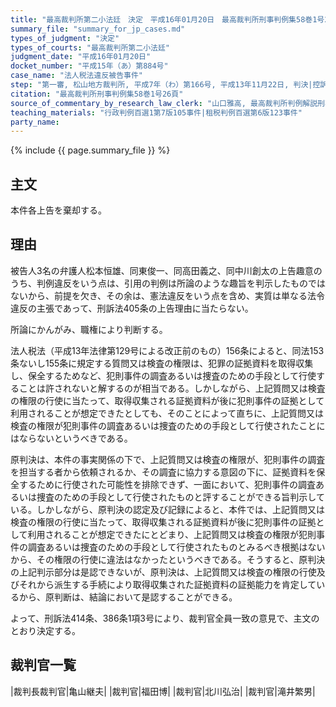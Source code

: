 ```yaml
---
title: "最高裁判所第二小法廷　決定　平成16年01月20日　最高裁判所刑事判例集58巻1号26頁"
summary_file: "summary_for_jp_cases.md"
types_of_judgment: "決定"
types_of_courts: "最高裁判所第二小法廷"
judgment_date: "平成16年01月20日"
docket_number: "平成15年（あ）第884号"
case_name: "法人税法違反被告事件"
step: "第一審, 松山地方裁判所, 平成7年（わ）第166号, 平成13年11月22日, 判決|控訴審, 高松高等裁判所, 平成14年（う）第36号, 平成15年3月13日, 判決"
citation: "最高裁判所刑事判例集58巻1号26頁"
source_of_commentary_by_research_law_clerk: "山口雅高, 最高裁判所判例解説刑事篇平成16年度35頁"
teaching_materials: "行政判例百選1第7版105事件|租税判例百選第6版123事件"
party_name:
---
```




{% include {{ page.summary_file }}  %}








## 主文



本件各上告を棄却する。





## 理由



被告人3名の弁護人松本恒雄、同東俊一、同高田義之、同中川創太の上告趣意のうち、判例違反をいう点は、引用の判例は所論のような趣旨を判示したものではないから、前提を欠き、その余は、憲法違反をいう点を含め、実質は単なる法令違反の主張であって、刑訴法405条の上告理由に当たらない。

所論にかんがみ、職権により判断する。

法人税法（平成13年法律第129号による改正前のもの）156条によると、同法153条ないし155条に規定する質問又は検査の権限は、犯罪の証拠資料を取得収集し、保全するためなど、犯則事件の調査あるいは捜査のための手段として行使することは許されないと解するのが相当である。しかしながら、上記質問又は検査の権限の行使に当たって、取得収集される証拠資料が後に犯則事件の証拠として利用されることが想定できたとしても、そのことによって直ちに、上記質問又は検査の権限が犯則事件の調査あるいは捜査のための手段として行使されたことにはならないというべきである。

原判決は、本件の事実関係の下で、上記質問又は検査の権限が、犯則事件の調査を担当する者から依頼されるか、その調査に協力する意図の下に、証拠資料を保全するために行使された可能性を排除できず、一面において、犯則事件の調査あるいは捜査のための手段として行使されたものと評することができる旨判示している。しかしながら、原判決の認定及び記録によると、本件では、上記質問又は検査の権限の行使に当たって、取得収集される証拠資料が後に犯則事件の証拠として利用されることが想定できたにとどまり、上記質問又は検査の権限が犯則事件の調査あるいは捜査のための手段として行使されたものとみるべき根拠はないから、その権限の行使に違法はなかったというべきである。そうすると、原判決の上記判示部分は是認できないが、原判決は、上記質問又は検査の権限の行使及びそれから派生する手続により取得収集された証拠資料の証拠能力を肯定しているから、原判断は、結論において是認することができる。

よって、刑訴法414条、386条1項3号により、裁判官全員一致の意見で、主文のとおり決定する。

## 裁判官一覧

|裁判長裁判官|亀山継夫|
|裁判官|福田博|
|裁判官|北川弘治|
|裁判官|滝井繁男|

